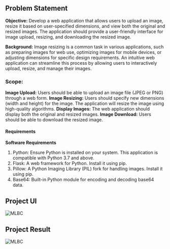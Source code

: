 ## Problem Statement
**Objective:** Develop a web application that allows users to upload an image, resize it based on user-specified dimensions, and view both the original and resized images. The application should provide a user-friendly interface for image upload, resizing, and downloading the resized image.

**Background:** Image resizing is a common task in various applications, such as preparing images for web use, optimizing images for mobile devices, or adjusting dimensions for specific design requirements. An intuitive web application can streamline this process by allowing users to interactively upload, resize, and manage their images.

### Scope:

**Image Upload:** Users should be able to upload an image file (JPEG or PNG) through a web form.
**Image Resizing:** Users should specify new dimensions (width and height) for the image. The application will resize the image using high-quality algorithms.
**Display Images:** The web application should display both the original and resized images.
**Image Download:** Users should be able to download the resized image.

#### Requirements
**Software Requirements**

1. Python: Ensure Python is installed on your system. This application is compatible with Python 3.7 and above.
22. Flask: A web framework for Python. Install it using pip.
3. Pillow: A Python Imaging Library (PIL) fork for handling images. Install it using pip.
4. Base64: Built-in Python module for encoding and decoding base64 data.

## Project UI
<img src="https://github.com/Shivan118/Resize_appication_python/blob/main/images/min%20ui.png" alt="MLBC">

## Project Result
<img src="https://github.com/Shivan118/Resize_appication_python/blob/main/images/output.png" alt="MLBC">

